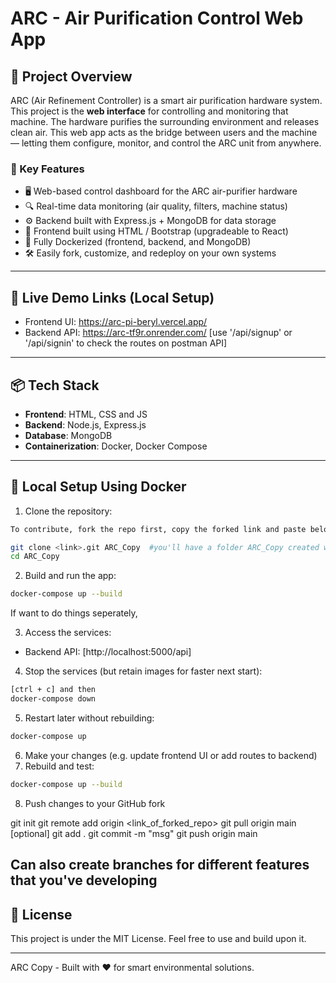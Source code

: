 # ARC - Air Purification Control Web App

## 🌱 Project Overview

ARC (Air Refinement Controller) is a smart air purification hardware system. This project is the **web interface** for controlling and monitoring that machine.
The hardware purifies the surrounding environment and releases clean air. This web app acts as the bridge between users and the machine — letting them configure, monitor, and control the ARC unit from anywhere.

### 🧩 Key Features

* 🖥️ Web-based control dashboard for the ARC air-purifier hardware
* 🔍 Real-time data monitoring (air quality, filters, machine status)
* ⚙️ Backend built with Express.js + MongoDB for data storage
* 🎨 Frontend built using HTML / Bootstrap (upgradeable to React)
* 🐳 Fully Dockerized (frontend, backend, and MongoDB)
* 🛠️ Easily fork, customize, and redeploy on your own systems

---

## 🔗 Live Demo Links (Local Setup)

* Frontend UI: https://arc-pi-beryl.vercel.app/
* Backend API: https://arc-tf9r.onrender.com/  [use '/api/signup' or '/api/signin' to check the routes on postman API]


---

## 📦 Tech Stack

* **Frontend**: HTML, CSS and JS
* **Backend**: Node.js, Express.js
* **Database**: MongoDB
* **Containerization**: Docker, Docker Compose

---

## 🧪 Local Setup Using Docker

1. Clone the repository:

```bash
To contribute, fork the repo first, copy the forked link and paste below

git clone <link>.git ARC_Copy  #you'll have a folder ARC_Copy created with the folders in original repo
cd ARC_Copy
```

2. Build and run the app:

```bash
docker-compose up --build
```

If want to do things seperately, 

3. Access the services:

<!-- * Frontend: [http://localhost:8080] -->
* Backend API: [http://localhost:5000/api]

4. Stop the services (but retain images for faster next start):

```bash
[ctrl + c] and then 
docker-compose down
```

5. Restart later without rebuilding:

```bash
docker-compose up
```

6. Make your changes (e.g. update frontend UI or add routes to backend)
7. Rebuild and test:

```bash
docker-compose up --build
```

8. Push changes to your GitHub fork 

git init
git remote add origin <link_of_forked_repo>
git pull origin main [optional]
git add .
git commit -m "msg"
git push origin main

Can also create branches for different features that you've developing
---

## 📜 License

This project is under the MIT License. Feel free to use and build upon it.

---

ARC Copy - Built with ❤️ for smart environmental solutions.
